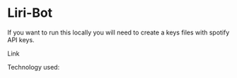 # Liri-Bot

If you want to run this locally you will need to create a keys files with spotify API keys. 

Link 

Technology used: 

